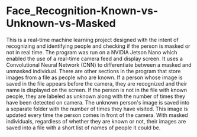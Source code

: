 # Face_Recognition-Known-vs-Unknown-vs-Masked
This is a real-time machine learning project designed with the intent of recognizing and identifying people and checking if the person is masked or not in real time. The program was run on a NVIDIA Jetson Nano which enabled the use of a real-time camera feed and display screen. It uses a Convolutional Neural Network (CNN) to differentiate between a masked and unmasked individual. There are other sections in the program that store images from a file as people who are known. If a person whose image is saved in the file appears before the camera, they are recognized and their name is displayed on the screen. If the person is not in the file with known people, they are labeled as unknown along with the number of times they have been detected on camera. The unknown person's image is saved into a separate folder with the number of times they have visited. This image is updated every time the person comes in front of the camera. With masked individuals, regardless of whether they are known or not, their images are saved into a file with a short list of names of people it could be.
